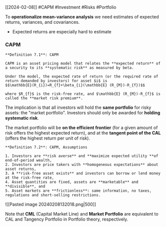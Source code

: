 [[2024-02-08]] #CAPM #Investment #Risks #Portfolio 

To **operationalize mean-variance analysis** we need estimates of expected returns, variances, and covariances.
- Expected returns are especially hard to estimate 

### CAPM

```ad-important
**Definition 7.1**: CAPM

CAPM is an asset pricing model that relates the **expected return** of a security to its **systematic risk** as measured by beta.

Under the model, the expected rate of return (or the required rate of return demanded by investors) for asset $i$ is
$$\mathbb{E}(R_{i})=R_{f}+\beta_{i}(\mathbb{E} (R_{M})-R_{f})$$

where $R_{f}$ is the risk-free rate, and $\mathbb{E} (R_{M})-R_{f}$ is called the **market risk premium**.
```

The implication is that all investors will hold the **same portfolio** for risky assets: the "market portfolio". Investors should only be awarded for **holding systematic risk**.

The market portfolio will be **on the efficient frontier** (for a given amount of risk offers the highest expected return), and at the **tangent point of the CAL** (offers the highest return per unit of risk).  


```ad-important
**Definition 7.2**: CAPM, Assumptions

1. Investors are **risk averse** and **maximize expected utility **of end-of-period wealth,  
2. Investors are price takers with **homogeneous expectations** about asset returns,  
3. A **risk-free asset exists** and investors can borrow or lend money at the risk-free rate,  
4. Asset quantities are fixed, assets are **marketable** and **divisible**, and
5. Asset markets are **frictionless**: same information, no taxes, regulations and short-selling restrictions.
```

![[Pasted image 20240208132018.png|500]]

Note that **CML** (Capital Market Line) and **Market Portfolio** are equivalent to CAL and Tangency Portfolio in Portfolio theory, respectively.